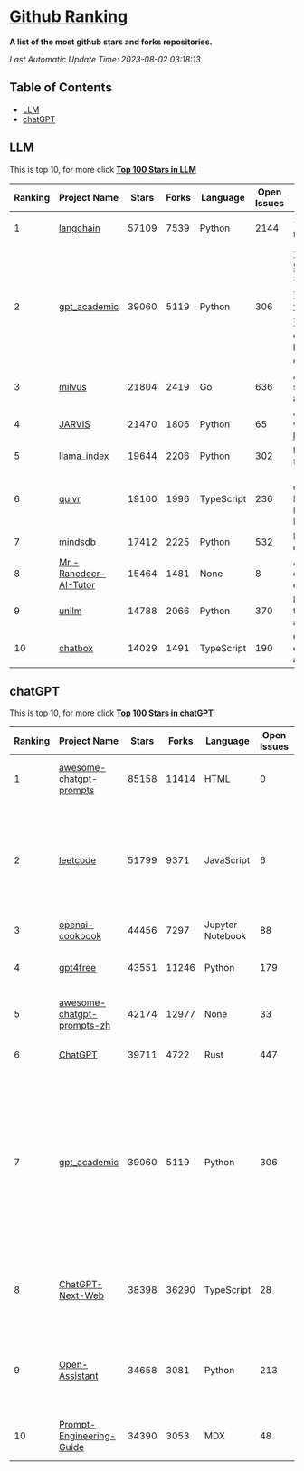 [Github Ranking](./README.md)
==========

**A list of the most github stars and forks repositories.**

*Last Automatic Update Time: 2023-08-02 03:18:13*

## Table of Contents
 * [LLM](#LLM)
 * [chatGPT](#chatGPT)

## LLM

This is top 10, for more click **[Top 100 Stars in LLM](Top100/LLM.md)**

| Ranking | Project Name | Stars | Forks | Language | Open Issues | Description | Last Commit |
| ------- | ------------ | ----- | ----- | -------- | ----------- | ----------- | ----------- |
| 1 | [langchain](https://github.com/langchain-ai/langchain) | 57109 | 7539 | Python | 2144 | ⚡ Building applications with LLMs through composability ⚡ | 2023-08-02T03:09:51Z |
| 2 | [gpt_academic](https://github.com/binary-husky/gpt_academic) | 39060 | 5119 | Python | 306 | 为ChatGPT/GLM提供图形交互界面，特别优化论文阅读/润色/写作体验，模块化设计，支持自定义快捷按钮&函数插件，支持Python和C++等项目剖析&自译解功能，PDF/LaTex论文翻译&总结功能，支持并行问询多种LLM模型，支持清华chatglm2等本地模型。兼容复旦MOSS, llama, rwkv, newbing, claude, claude2等 | 2023-08-01T04:54:50Z |
| 3 | [milvus](https://github.com/milvus-io/milvus) | 21804 | 2419 | Go | 636 | A cloud-native vector database, storage for next generation AI applications | 2023-08-02T03:01:07Z |
| 4 | [JARVIS](https://github.com/microsoft/JARVIS) | 21470 | 1806 | Python | 65 | JARVIS, a system to connect LLMs with ML community. Paper: https://arxiv.org/pdf/2303.17580.pdf | 2023-07-28T09:59:24Z |
| 5 | [llama_index](https://github.com/jerryjliu/llama_index) | 19644 | 2206 | Python | 302 | LlamaIndex (GPT Index) is a data framework for your LLM applications | 2023-08-02T03:13:47Z |
| 6 | [quivr](https://github.com/StanGirard/quivr) | 19100 | 1996 | TypeScript | 236 | 🧠 Dump all your files and chat with it using your Generative AI Second Brain using LLMs ( GPT 3.5/4, Private, Anthropic, VertexAI ) & Embeddings 🧠  | 2023-08-01T21:04:39Z |
| 7 | [mindsdb](https://github.com/mindsdb/mindsdb) | 17412 | 2225 | Python | 532 | MindsDB connects AI models to databases and applications. | 2023-08-01T23:51:22Z |
| 8 | [Mr.-Ranedeer-AI-Tutor](https://github.com/JushBJJ/Mr.-Ranedeer-AI-Tutor) | 15464 | 1481 | None | 8 | A GPT-4 AI Tutor Prompt for customizable personalized learning experiences. | 2023-07-15T10:58:29Z |
| 9 | [unilm](https://github.com/microsoft/unilm) | 14788 | 2066 | Python | 370 | Large-scale Self-supervised Pre-training Across Tasks, Languages, and Modalities | 2023-08-01T10:00:29Z |
| 10 | [chatbox](https://github.com/Bin-Huang/chatbox) | 14029 | 1491 | TypeScript | 190 | Chatbox is a desktop app for multiple cutting-edge LLM models that available on Windows, Mac, Linux | 2023-08-01T06:45:01Z |


## chatGPT

This is top 10, for more click **[Top 100 Stars in chatGPT](Top100/chatGPT.md)**

| Ranking | Project Name | Stars | Forks | Language | Open Issues | Description | Last Commit |
| ------- | ------------ | ----- | ----- | -------- | ----------- | ----------- | ----------- |
| 1 | [awesome-chatgpt-prompts](https://github.com/f/awesome-chatgpt-prompts) | 85158 | 11414 | HTML | 0 | This repo includes ChatGPT prompt curation to use ChatGPT better. | 2023-07-27T18:17:17Z |
| 2 | [leetcode](https://github.com/azl397985856/leetcode) | 51799 | 9371 | JavaScript | 6 | 推荐免费ChatGPT网站：www.lintcode.com/chat-gpt?utm_source=tf-github-lucifer  LeetCode Solutions: A Record of My Problem Solving Journey.( leetcode题解，记录自己的leetcode解题之路。) | 2023-07-23T06:47:14Z |
| 3 | [openai-cookbook](https://github.com/openai/openai-cookbook) | 44456 | 7297 | Jupyter Notebook | 88 | Examples and guides for using the OpenAI API | 2023-07-29T23:17:32Z |
| 4 | [gpt4free](https://github.com/xtekky/gpt4free) | 43551 | 11246 | Python | 179 | The official gpt4free repository \| various collection of powerful language models | 2023-08-01T20:23:43Z |
| 5 | [awesome-chatgpt-prompts-zh](https://github.com/PlexPt/awesome-chatgpt-prompts-zh) | 42174 | 12977 | None | 33 | ChatGPT 中文调教指南。各种场景使用指南。学习怎么让它听你的话。 | 2023-07-28T12:40:00Z |
| 6 | [ChatGPT](https://github.com/lencx/ChatGPT) | 39711 | 4722 | Rust | 447 | 🔮 ChatGPT Desktop Application (Mac, Windows and Linux) | 2023-07-29T15:24:05Z |
| 7 | [gpt_academic](https://github.com/binary-husky/gpt_academic) | 39060 | 5119 | Python | 306 | 为ChatGPT/GLM提供图形交互界面，特别优化论文阅读/润色/写作体验，模块化设计，支持自定义快捷按钮&函数插件，支持Python和C++等项目剖析&自译解功能，PDF/LaTex论文翻译&总结功能，支持并行问询多种LLM模型，支持清华chatglm2等本地模型。兼容复旦MOSS, llama, rwkv, newbing, claude, claude2等 | 2023-08-01T04:54:50Z |
| 8 | [ChatGPT-Next-Web](https://github.com/Yidadaa/ChatGPT-Next-Web) | 38398 | 36290 | TypeScript | 28 | A well-designed cross-platform ChatGPT UI (Web / PWA / Linux / Win / MacOS). 一键拥有你自己的跨平台 ChatGPT 应用。 | 2023-08-02T02:00:08Z |
| 9 | [Open-Assistant](https://github.com/LAION-AI/Open-Assistant) | 34658 | 3081 | Python | 213 | OpenAssistant is a chat-based assistant that understands tasks, can interact with third-party systems, and retrieve information dynamically to do so. | 2023-08-01T14:52:47Z |
| 10 | [Prompt-Engineering-Guide](https://github.com/dair-ai/Prompt-Engineering-Guide) | 34390 | 3053 | MDX | 48 | 🐙 Guides, papers, lecture, notebooks and resources for prompt engineering | 2023-08-01T21:38:49Z |

